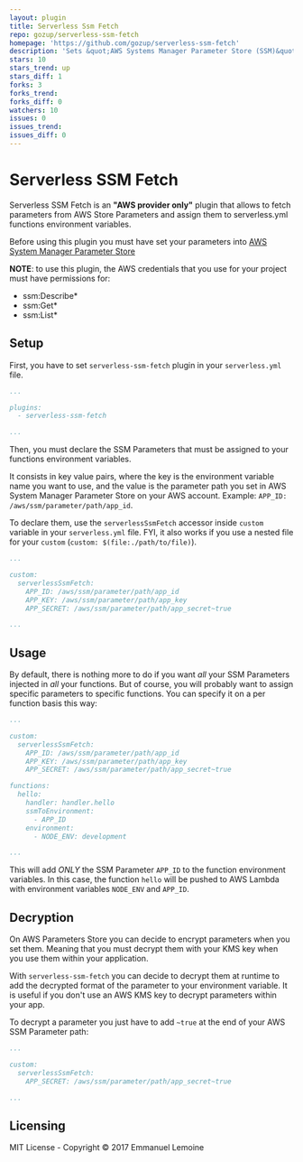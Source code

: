 ```yaml
---
layout: plugin
title: Serverless Ssm Fetch
repo: gozup/serverless-ssm-fetch
homepage: 'https://github.com/gozup/serverless-ssm-fetch'
description: 'Sets &quot;AWS Systems Manager Parameter Store (SSM)&quot; parameters into functions&#39; environment variables.'
stars: 10
stars_trend: up
stars_diff: 1
forks: 3
forks_trend: 
forks_diff: 0
watchers: 10
issues: 0
issues_trend: 
issues_diff: 0
---
```



**Serverless SSM Fetch**
================

Serverless SSM Fetch is an **"AWS provider only"** plugin that allows to fetch parameters from AWS Store Parameters and assign them to serverless.yml functions environment variables.

Before using this plugin you must have set your parameters into [AWS System Manager Parameter Store](http://docs.aws.amazon.com/systems-manager/latest/userguide/systems-manager-paramstore.html)

**NOTE**: to use this plugin, the AWS credentials that you use for your project must have permissions for:
* ssm:Describe*
* ssm:Get*
* ssm:List*

## Setup

First, you have to set `serverless-ssm-fetch` plugin in your `serverless.yml` file.
```yaml
...

plugins:
  - serverless-ssm-fetch

...
```

Then, you must declare the SSM Parameters that must be assigned to your functions environment variables.

It consists in key value pairs, where the key is the environment variable name you want to use, and the value is the parameter path you set in AWS System Manager Parameter Store on your AWS account. Example: `APP_ID: /aws/ssm/parameter/path/app_id`.  

To declare them, use the `serverlessSsmFetch` accessor inside `custom` variable in your `serverless.yml` file. FYI, it also works if you use a nested file for your `custom` (`custom: $(file:./path/to/file)`).  
```yaml
...

custom:
  serverlessSsmFetch:
    APP_ID: /aws/ssm/parameter/path/app_id
    APP_KEY: /aws/ssm/parameter/path/app_key
    APP_SECRET: /aws/ssm/parameter/path/app_secret~true

...
```

## Usage

By default, there is nothing more to do if you want *all* your SSM Parameters injected in *all* your functions.
But of course, you will probably want to assign specific parameters to specific functions. You can specify it on a per function basis this way:
```yaml
...

custom:
  serverlessSsmFetch:
    APP_ID: /aws/ssm/parameter/path/app_id
    APP_KEY: /aws/ssm/parameter/path/app_key
    APP_SECRET: /aws/ssm/parameter/path/app_secret~true

functions:
  hello:
    handler: handler.hello
    ssmToEnvironment:
      - APP_ID
    environment:
      - NODE_ENV: development

...
```
This will add *ONLY* the SSM Parameter `APP_ID` to the function environment variables. In this case, the function `hello` will be pushed to AWS Lambda with environment variables `NODE_ENV` and `APP_ID`.

## Decryption

On AWS Parameters Store you can decide to encrypt parameters when you set them. Meaning that you must decrypt them with your KMS key when you use them within your application.

With `serverless-ssm-fetch` you can decide to decrypt them at runtime to add the decrypted format of the parameter to your environment variable. It is useful if you don't use an AWS KMS key to decrypt parameters within your app.

To decrypt a parameter you just have to add `~true` at the end of your AWS SSM Parameter path:
```yaml
...

custom:
  serverlessSsmFetch:
    APP_SECRET: /aws/ssm/parameter/path/app_secret~true

...
```


## Licensing

MIT License - Copyright © 2017 Emmanuel Lemoine
